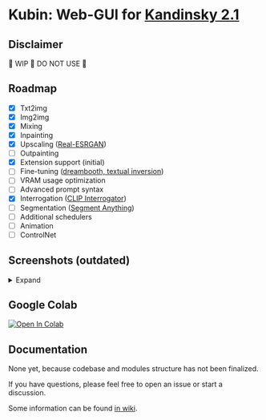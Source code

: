 
# Kubin: Web-GUI for [Kandinsky 2.1](https://github.com/ai-forever/Kandinsky-2/)

## Disclaimer

🚧 WIP 🚧 DO NOT USE 🚧

## Roadmap

- [x] Txt2img
- [x] Img2img
- [x] Mixing
- [x] Inpainting 
- [x] Upscaling ([Real-ESRGAN](https://github.com/ai-forever/Real-ESRGAN))
- [ ] Outpainting
- [x] Extension support (initial)
- [ ] Fine-tuning ([dreambooth, textual inversion](https://github.com/TheDenk/Kandinsky-2-textual-inversion))
- [ ] VRAM usage optimization
- [ ] Advanced prompt syntax
- [x] Interrogation ([CLIP Interrogator](https://github.com/pharmapsychotic/clip-interrogator))
- [ ] Segmentation ([Segment Anything](https://github.com/facebookresearch/segment-anything))
- [ ] Additional schedulers
- [ ] Animation
- [ ] ControlNet 

## Screenshots (outdated)
<details> 
<summary>Expand</summary>

### txt2img
	
![img](/sshots/t2i.png)
	
<br>

### img2img
	
![img](/sshots/i2i.png)

<br>

### mixing
	
![img](/sshots/mix.png)

<br>
	
### inpainting
    
![img](/sshots/inpaint.png)
	
</details>

## Google Colab

[![Open In Colab](https://colab.research.google.com/assets/colab-badge.svg)](https://colab.research.google.com/drive/1lx4lQS61hYb02BSoAoJUAVwPr7PhhkJt)
<br>


## Documentation

None yet, because codebase and modules structure has not been finalized.

If you have questions, please feel free to open an issue or start a discussion.

Some information can be found [in wiki](https://github.com/seruva19/kubin/wiki/Docs).

